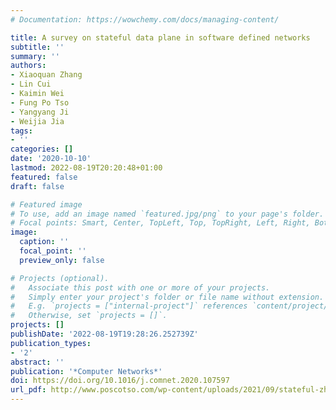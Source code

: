 ```yaml
---
# Documentation: https://wowchemy.com/docs/managing-content/

title: A survey on stateful data plane in software defined networks
subtitle: ''
summary: ''
authors:
- Xiaoquan Zhang
- Lin Cui
- Kaimin Wei
- Fung Po Tso
- Yangyang Ji
- Weijia Jia
tags:
- ''
categories: []
date: '2020-10-10'
lastmod: 2022-08-19T20:20:48+01:00
featured: false
draft: false

# Featured image
# To use, add an image named `featured.jpg/png` to your page's folder.
# Focal points: Smart, Center, TopLeft, Top, TopRight, Left, Right, BottomLeft, Bottom, BottomRight.
image:
  caption: ''
  focal_point: ''
  preview_only: false

# Projects (optional).
#   Associate this post with one or more of your projects.
#   Simply enter your project's folder or file name without extension.
#   E.g. `projects = ["internal-project"]` references `content/project/deep-learning/index.md`.
#   Otherwise, set `projects = []`.
projects: []
publishDate: '2022-08-19T19:28:26.252739Z'
publication_types:
- '2'
abstract: ''
publication: '*Computer Networks*'
doi: https://doi.org/10.1016/j.comnet.2020.107597
url_pdf: http://www.poscotso.com/wp-content/uploads/2021/09/stateful-zhang-2020.pdf
---
```

